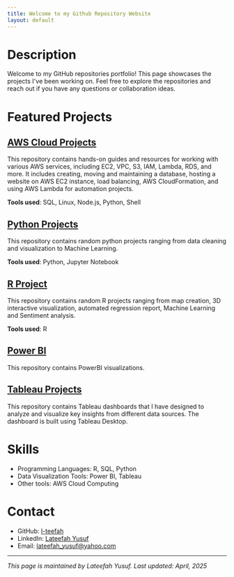 ```yaml
---
title: Welcome to my Github Repository Website
layout: default
---
```


# Description
Welcome to my GitHub repositories portfolio! This page showcases the projects I've been working on. Feel free to explore the repositories and reach out if you have any questions or collaboration ideas.

# Featured Projects

## [AWS Cloud Projects](https://github.com/l-teefah/AWS-Cloud-Projects)
This repository contains hands-on guides and resources for working with various AWS services, including EC2, VPC, S3, IAM, Lambda, RDS, and more. It includes creating, moving and maintaining a database, hosting a website on AWS EC2 instance, load balancing, AWS CloudFormation, and using AWS Lambda for automation projects.

**Tools used**: SQL, Linux, Node.js, Python, Shell


## [Python Projects](https://github.com/l-teefah/Python)
This repository contains random python projects ranging from data cleaning and visualization to Machine Learning. 

**Tools used**: Python, Jupyter Notebook


## [R Project](https://github.com/l-teefah/R-projects)
This repository contains random R projects ranging from map creation, 3D interactive visualization, automated regression report, Machine Learning and Sentiment analysis. 

**Tools used**: R


## [Power BI](https://github.com/l-teefah/PowerBIDashboards)
This repository contains PowerBI visualizations. 


## [Tableau Projects](https://github.com/l-teefah/TableauDashboards)
This repository contains Tableau dashboards that I have designed to analyze and visualize key insights from different data sources. The dashboard is built using Tableau Desktop.


# Skills

- Programming Languages: R, SQL, Python
- Data Visualization Tools: Power BI, Tableau
- Other tools: AWS Cloud Computing

# Contact

- GitHub: [l-teefah](https://github.com/l-teefah)
- LinkedIn: [Lateefah Yusuf](https://www.linkedin.com/in/lateefahyusuf/)
- Email: lateefah_yusuf@yahoo.com

---

*This page is maintained by Lateefah Yusuf. Last updated: April, 2025*
